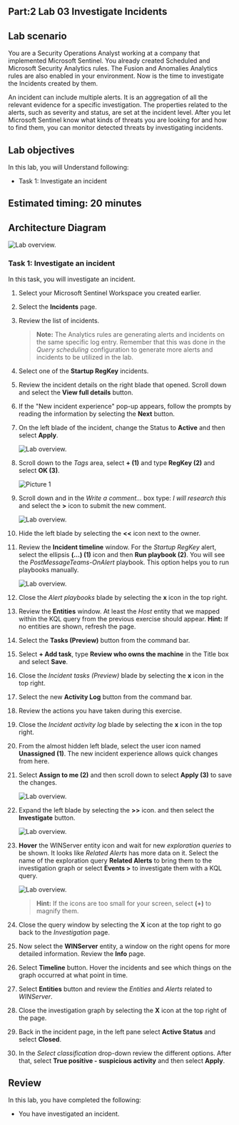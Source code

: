 ## Part:2 Lab 03 Investigate Incidents

## Lab scenario

You are a Security Operations Analyst working at a company that implemented Microsoft Sentinel. You already created Scheduled and Microsoft Security Analytics rules. The Fusion and Anomalies Analytics rules are also enabled in your environment. Now is the time to investigate the Incidents created by them.

An incident can include multiple alerts. It is an aggregation of all the relevant evidence for a specific investigation. The properties related to the alerts, such as severity and status, are set at the incident level. After you let Microsoft Sentinel know what kinds of threats you are looking for and how to find them, you can monitor detected threats by investigating incidents.

## Lab objectives
 In this lab, you will Understand following:
 - Task 1: Investigate an incident

## Estimated timing: 20 minutes

## Architecture Diagram

  ![Lab overview.](../media/SC-200ex8.png)

### Task 1: Investigate an incident

In this task, you will investigate an incident.

1. Select your Microsoft Sentinel Workspace you created earlier.

1. Select the **Incidents** page.

1. Review the list of incidents.

    >**Note:** The Analytics rules are generating alerts and incidents on the same specific log entry. Remember that this was done in the *Query scheduling* configuration to generate more alerts and incidents to be utilized in the lab.
  
1. Select one of the **Startup RegKey** incidents.

1. Review the incident details on the right blade that opened. Scroll down and select the **View full details** button.

1. If the "New incident experience" pop-up appears, follow the prompts by reading the information by selecting the **Next** button.

1. On the left blade of the incident, change the Status to **Active** and then select **Apply**.

   ![Lab overview.](../media/active.png)

1. Scroll down to the *Tags* area, select **+ (1)** and type **RegKey (2)** and select **OK (3)**.

    ![Picture 1](../media/tag.png)

1. Scroll down and in the *Write a comment...* box type: *I will research this* and select the **>** icon to submit the new comment.

    ![Lab overview.](../media/comment.png)

1. Hide the left blade by selecting the **<<** icon next to the owner.

1. Review the **Incident timeline** window. For the *Startup RegKey* alert, select the ellipsis **(...) (1)** icon and then **Run playbook (2)**. You will see the *PostMessageTeams-OnAlert* playbook. This option helps you to run playbooks manually.

    ![Lab overview.](../media/runplaybook.png)

1. Close the *Alert playbooks* blade by selecting the **x** icon in the top right.

1. Review the **Entities** window. At least the *Host* entity that we mapped within the KQL query from the previous exercise should appear. **Hint:** If no entities are shown, refresh the page.

1. Select the **Tasks (Preview)** button from the command bar.

1. Select **+ Add task**, type **Review who owns the machine** in the Title box and select **Save**.

1. Close the *Incident tasks (Preview)* blade by selecting the **x** icon in the top right.

1. Select the new **Activity Log** button from the command bar.

1. Review the actions you have taken during this exercise.

1. Close the *Incident activity log* blade by selecting the **x** icon in the top right.

1. From the almost hidden left blade, select the user icon named **Unassigned (1)**. The new incident experience allows quick changes from here.

1. Select **Assign to me (2)** and then scroll down to select **Apply (3)** to save the changes.

   ![Lab overview.](../media/assignedtome.png)

1. Expand the left blade by selecting the **>>** icon. and then select the **Investigate** button.

      ![Lab overview.](../media/clickinvestiagtion.png)

1. **Hover** the WINServer entity icon and wait for new *exploration queries* to be shown. It looks like *Related Alerts* has more data on it. Select the name of the exploration query **Related Alerts** to bring them to the investigation graph or select **Events >** to investigate them with a KQL query.

   ![Lab overview.](../media/investigation.png) 

   >**Hint:** If the icons are too small for your screen, select **(+)** to magnify them.   

1. Close the query window by selecting the **X** icon at the top right to go back to the *Investigation* page.

1. Now select the **WINServer** entity, a window on the right opens for more detailed information. Review the **Info** page.

1. Select **Timeline** button. Hover the incidents and see which things on the graph occurred at what point in time.

1. Select **Entities** button and review the *Entities* and *Alerts* related to *WINServer*.

1. Close the investigation graph by selecting the **X** icon at the top right of the page.

1. Back in the incident page, in the left pane select **Active Status** and select **Closed**. 

1. In the *Select classification* drop-down review the different options. After that, select **True positive - suspicious activity** and then select **Apply**.

## Review
In this lab, you have completed the following:
- You have investigated an incident.

